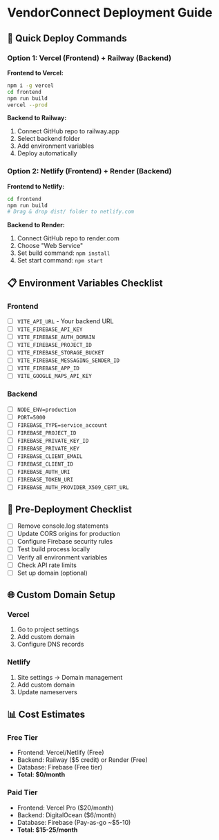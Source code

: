 # VendorConnect Deployment Guide

## 🚀 Quick Deploy Commands

### Option 1: Vercel (Frontend) + Railway (Backend)

**Frontend to Vercel:**

```bash
npm i -g vercel
cd frontend
npm run build
vercel --prod
```

**Backend to Railway:**

1. Connect GitHub repo to railway.app
2. Select backend folder
3. Add environment variables
4. Deploy automatically

### Option 2: Netlify (Frontend) + Render (Backend)

**Frontend to Netlify:**

```bash
cd frontend
npm run build
# Drag & drop dist/ folder to netlify.com
```

**Backend to Render:**

1. Connect GitHub repo to render.com
2. Choose "Web Service"
3. Set build command: `npm install`
4. Set start command: `npm start`

## 📋 Environment Variables Checklist

### Frontend

- [ ] `VITE_API_URL` - Your backend URL
- [ ] `VITE_FIREBASE_API_KEY`
- [ ] `VITE_FIREBASE_AUTH_DOMAIN`
- [ ] `VITE_FIREBASE_PROJECT_ID`
- [ ] `VITE_FIREBASE_STORAGE_BUCKET`
- [ ] `VITE_FIREBASE_MESSAGING_SENDER_ID`
- [ ] `VITE_FIREBASE_APP_ID`
- [ ] `VITE_GOOGLE_MAPS_API_KEY`

### Backend

- [ ] `NODE_ENV=production`
- [ ] `PORT=5000`
- [ ] `FIREBASE_TYPE=service_account`
- [ ] `FIREBASE_PROJECT_ID`
- [ ] `FIREBASE_PRIVATE_KEY_ID`
- [ ] `FIREBASE_PRIVATE_KEY`
- [ ] `FIREBASE_CLIENT_EMAIL`
- [ ] `FIREBASE_CLIENT_ID`
- [ ] `FIREBASE_AUTH_URI`
- [ ] `FIREBASE_TOKEN_URI`
- [ ] `FIREBASE_AUTH_PROVIDER_X509_CERT_URL`

## 🔧 Pre-Deployment Checklist

- [ ] Remove console.log statements
- [ ] Update CORS origins for production
- [ ] Configure Firebase security rules
- [ ] Test build process locally
- [ ] Verify all environment variables
- [ ] Check API rate limits
- [ ] Set up domain (optional)

## 🌐 Custom Domain Setup

### Vercel

1. Go to project settings
2. Add custom domain
3. Configure DNS records

### Netlify

1. Site settings → Domain management
2. Add custom domain
3. Update nameservers

## 📊 Cost Estimates

### Free Tier

- Frontend: Vercel/Netlify (Free)
- Backend: Railway ($5 credit) or Render (Free)
- Database: Firebase (Free tier)
- **Total: $0/month**

### Paid Tier

- Frontend: Vercel Pro ($20/month)
- Backend: DigitalOcean ($6/month)
- Database: Firebase (Pay-as-go ~$5-10)
- **Total: $15-25/month**
